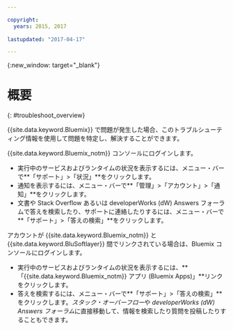 ```yaml
---

copyright:
  years: 2015, 2017
  
lastupdated: "2017-04-17"

---
```



{:new_window: target="_blank"}



# 概要
{: #troubleshoot_overview}

{{site.data.keyword.Bluemix}} で問題が発生した場合、このトラブルシューティング情報を使用して問題を特定し、解決することができます。

{{site.data.keyword.Bluemix_notm}} コンソールにログインします。
* 実行中のサービスおよびランタイムの状況を表示するには、メニュー・バーで**「サポート」>「状況」**をクリックします。
* 通知を表示するには、メニュー・バーで**「管理」>「アカウント」>「通知」**をクリックします。 
* 文書や Stack Overflow あるいは developerWorks (dW) Answers フォーラムで答えを検索したり、サポートに連絡したりするには、メニュー・バーで**「サポート」>「答えの検索」**をクリックします。

アカウントが {{site.data.keyword.Bluemix_notm}} と {{site.data.keyword.BluSoftlayer}} 間でリンクされている場合は、Bluemix コンソールにログインします。
* 実行中のサービスおよびランタイムの状況を表示するには、**「{{site.data.keyword.Bluemix_notm}} アプリ (Bluemix Apps)」**リンクをクリックします。
* 答えを検索するには、メニュー・バーで**「サポート」>「答えの検索」**をクリックします。*スタック・オーバーフロー*や *developerWorks (dW) Answers フォーラム*に直接移動して、情報を検索したり質問を投稿したりすることもできます。
